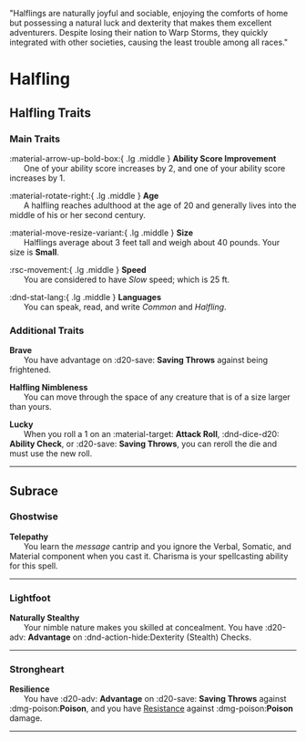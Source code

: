 <p style="text-align: center;">

"Halflings are naturally joyful and sociable, enjoying the comforts of home but possessing a natural luck and dexterity that makes them excellent adventurers. Despite losing their nation to Warp Storms, they quickly integrated with other societies, causing the least trouble among all races."

</p>

# Halfling

## Halfling Traits

### Main Traits

:material-arrow-up-bold-box:{ .lg .middle } **Ability Score Improvement**  
&ensp;&ensp;&ensp; One of your ability score increases by 2, and one of your ability score increases by 1.

:material-rotate-right:{ .lg .middle } **Age**  
&ensp;&ensp;&ensp; A halfling reaches adulthood at the age of 20 and generally lives into the middle of his or her second century.

:material-move-resize-variant:{ .lg .middle } **Size**  
&ensp;&ensp;&ensp; Halflings average about 3 feet tall and weigh about 40 pounds. Your size is **Small**.

:rsc-movement:{ .lg .middle } **Speed**  
&ensp;&ensp;&ensp; You are considered to have *Slow* speed; which is 25 ft.

:dnd-stat-lang:{ .lg .middle } **Languages**  
&ensp;&ensp;&ensp; You can speak, read, and write *Common* and *Halfling*.

### Additional Traits

**Brave**  
&ensp;&ensp;&ensp; You have advantage on :d20-save: **Saving Throws** against being frightened.

**Halfling Nimbleness**  
&ensp;&ensp;&ensp;  You can move through the space of any creature that is of a size larger than yours.

**Lucky**  
&ensp;&ensp;&ensp;  When you roll a 1 on an :material-target: **Attack Roll**, :dnd-dice-d20: **Ability Check**, or :d20-save: **Saving Throws**, you can reroll the die and must use the new roll.

---

## Subrace

### Ghostwise

**Telepathy**  
&ensp;&ensp;&ensp; You learn the *message* cantrip and you ignore the Verbal, Somatic, and Material component when you cast it. Charisma is your spellcasting ability for this spell.

---

### Lightfoot

**Naturally Stealthy**  
&ensp;&ensp;&ensp; Your nimble nature makes you skilled at concealment. You have :d20-adv: **Advantage** on :dnd-action-hide:Dexterity (Stealth) Checks.

---

### Strongheart

**Resilience**  
&ensp;&ensp;&ensp; You have :d20-adv: **Advantage** on :d20-save: **Saving Throws** against :dmg-poison:**Poison**, and you have [Resistance](../../gameplay/combat/damage-healing.md#resistance) against :dmg-poison:**Poison** damage.

---